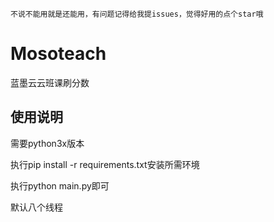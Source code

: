 ```不说不能用就是还能用，有问题记得给我提issues，觉得好用的点个star哦```
# Mosoteach
蓝墨云云班课刷分数

## 使用说明

需要python3x版本

执行pip install -r requirements.txt安装所需环境

执行python main.py即可


默认八个线程

